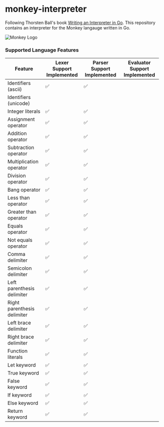 # monkey-interpreter

Following Thorsten Ball's book [Writing an Interpreter in Go](https://interpreterbook.com/). This repository contains an interpreter for the Monkey langauge written in Go.

![Monkey Logo](https://interpreterbook.com/img/monkey_logo-d5171d15.png)

### Supported Language Features

|Feature|Lexer Support Implemented|Parser Support Implemented|Evaluator Support Implemented|
|-------|-------------------------|--------------------------|-----------------------------|
|Identifiers (ascii) |✅|✅| |
|Identifiers (unicode) | | | |
|Integer literals |✅|✅| |
|Assignment operator |✅|✅| |
|Addition operator |✅|✅| |
|Subtraction operator |✅|✅| |
|Multiplication operator |✅|✅| |
|Division operator |✅|✅| |
|Bang operator |✅|✅| |
|Less than operator |✅|✅| |
|Greater than operator |✅|✅| |
|Equals operator |✅|✅| |
|Not equals operator |✅|✅| |
|Comma delimiter |✅|✅| |
|Semicolon delimiter |✅|✅| |
|Left parenthesis delimiter |✅|✅| |
|Right parenthesis delimiter |✅|✅| |
|Left brace delimiter |✅|✅| |
|Right brace delimiter |✅|✅| |
|Function literals |✅|✅| |
|Let keyword |✅|✅| |
|True keyword |✅|✅| |
|False keyword |✅|✅| |
|If keyword |✅|✅| |
|Else keyword |✅|✅| |
|Return keyword |✅|✅| |
